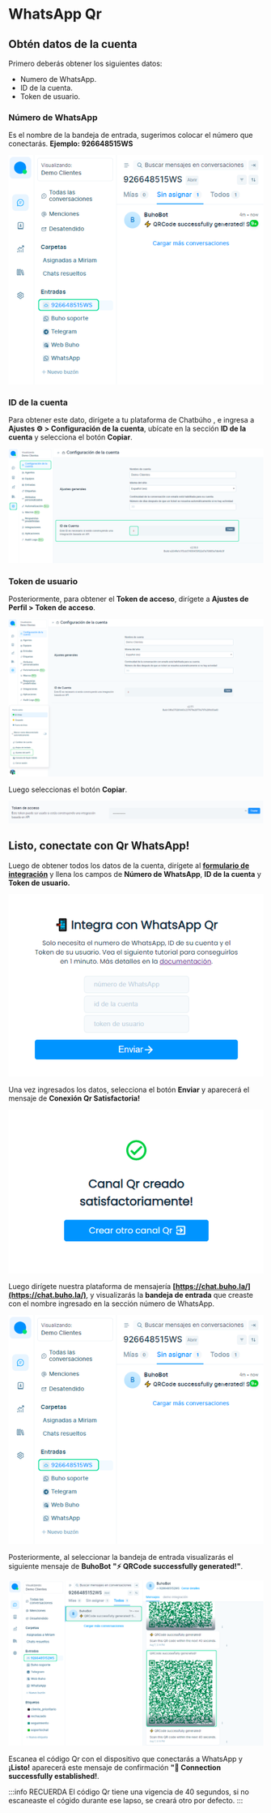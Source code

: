 # WhatsApp Qr
## Obtén datos de la cuenta
Primero deberás obtener los siguientes datos:
* Numero de WhatsApp.
* ID de la cuenta.
* Token de usuario.

### Número de WhatsApp
Es el nombre de la bandeja de entrada, sugerimos colocar el número que conectarás. **Ejemplo: 926648515WS**

![Alt text](img/qr-chatbuho-01.png)

### ID de la cuenta
Para obtener este dato, dirígete a tu plataforma de Chatbúho , e ingresa a **Ajustes ⚙️ > Configuración de la cuenta**, ubícate en la sección **ID de la cuenta** y selecciona el botón **Copiar**.

![Alt text](img/qr-chatbuho-02.png)

### Token de usuario
Posteriormente, para obtener el **Token de acceso**, dirígete a **Ajustes de Perfil > Token de acceso**.

![Alt text](../herramientas-adicionales/img/02_exportar_contactos.png)


Luego seleccionas el botón **Copiar**.

![Alt text](../herramientas-adicionales/img/03_exportar_contactos.png)

## Listo, conectate con Qr WhatsApp!
Luego de obtener todos los datos de la cuenta, dirígete al **[formulario de integración](https://static.buho.la/chat/qr/)** y llena los campos de **Número de WhatsApp**, **ID de la cuenta** y **Token de usuario.**

![Alt text](img/qr-chatbuho-03.png)

Una vez ingresados los datos, selecciona el botón **Enviar** y aparecerá el mensaje de **Conexión Qr Satisfactoria!**

![Alt text](img/qr-chatbuho-04.png)

Luego dirígete nuestra plataforma de mensajería **[https://chat.buho.la/](https://chat.buho.la/)**, y visualizarás la **bandeja de entrada** que creaste con el nombre ingresado en la sección número de WhatsApp.

![Alt text](img/qr-chatbuho-01.png)

Posteriormente, al seleccionar la bandeja de entrada visualizarás el siguiente mensaje de **BuhoBot**
**"⚡️ QRCode successfully generated!"**.

![Alt text](img/qr-chatbuho-05.png)

 Escanea el código Qr con el dispositivo que conectarás a WhatsApp y **¡Listo!** aparecerá este mensaje de confirmación **"🚀 Connection successfully established!**.




:::info RECUERDA
El código Qr tiene una vigencia de 40 segundos, si no escaneaste el cógido durante ese lapso, se creará otro por defecto.
:::



